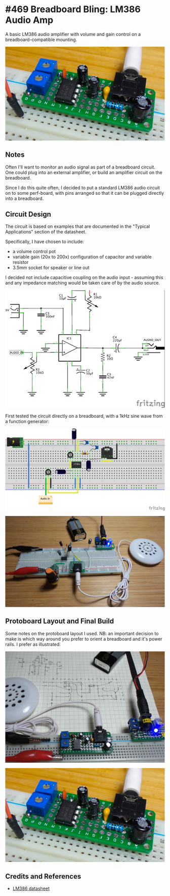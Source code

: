 # #469 Breadboard Bling: LM386 Audio Amp

A basic LM386 audio amplifier with volume and gain control on a breadboard-compatible mounting.

![Build](./assets/LM386AudioAmp_build.jpg?raw=true)

## Notes

Often I'll want to monitor an audio signal as part of a breadboard circuit.
One could plug into an external amplifier, or build an amplifier circuit on the breadboard.

Since I do this quite often, I decided to put a standard LM386 audio circuit on to some perf-board,
with pins arranged so that it can be plugged directly into a breadboard.

## Circuit Design

The circuit is based on examples that are documented in the "Typical Applications" section of the datasheet.

Specifically, I have chosen to include:

* a volume control pot
* variable gain (20x to 200x) configuration of capacitor and variable resistor
* 3.5mm socket for speaker or line out

I decided not include capacitive coupling on the audio input - assuming this and any impedance matching
would be taken care of by the audio source.

![Schematic](./assets/LM386AudioAmp_schematic.jpg?raw=true)

First tested the circuit directly on a breadboard, with a 1kHz sine wave from a function generator:

![Breadboard](./assets/LM386AudioAmp_bb.jpg?raw=true)

![LM386AudioAmp_bb_build](./assets/LM386AudioAmp_bb_build.jpg?raw=true)

## Protoboard Layout and Final Build

Some notes on the protoboard layout I used. NB: an important decision to make is which way around
you prefer to orient a breadboard and it's power rails. I prefer as illustrated:

![LM386AudioAmp_protoboard_layout](./assets/LM386AudioAmp_protoboard_layout.jpg?raw=true)

![LM386AudioAmp_build](./assets/LM386AudioAmp_build.jpg?raw=true)

## Credits and References

* [LM386 datasheet](https://www.futurlec.com/Linear/LM386N-3.shtml)
